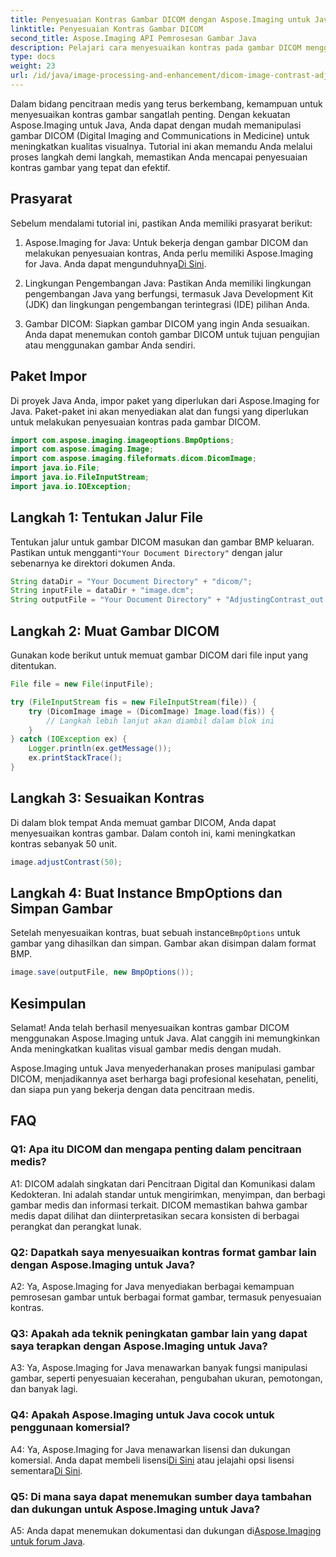 ```yaml
---
title: Penyesuaian Kontras Gambar DICOM dengan Aspose.Imaging untuk Java
linktitle: Penyesuaian Kontras Gambar DICOM
second_title: Aspose.Imaging API Pemrosesan Gambar Java
description: Pelajari cara menyesuaikan kontras pada gambar DICOM menggunakan Aspose.Imaging untuk Java. Tingkatkan kualitas visual gambar medis dengan mudah.
type: docs
weight: 23
url: /id/java/image-processing-and-enhancement/dicom-image-contrast-adjustment/
---
```

Dalam bidang pencitraan medis yang terus berkembang, kemampuan untuk menyesuaikan kontras gambar sangatlah penting. Dengan kekuatan Aspose.Imaging untuk Java, Anda dapat dengan mudah memanipulasi gambar DICOM (Digital Imaging and Communications in Medicine) untuk meningkatkan kualitas visualnya. Tutorial ini akan memandu Anda melalui proses langkah demi langkah, memastikan Anda mencapai penyesuaian kontras gambar yang tepat dan efektif.

## Prasyarat

Sebelum mendalami tutorial ini, pastikan Anda memiliki prasyarat berikut:

1.  Aspose.Imaging for Java: Untuk bekerja dengan gambar DICOM dan melakukan penyesuaian kontras, Anda perlu memiliki Aspose.Imaging for Java. Anda dapat mengunduhnya[Di Sini](https://releases.aspose.com/imaging/java/).

2. Lingkungan Pengembangan Java: Pastikan Anda memiliki lingkungan pengembangan Java yang berfungsi, termasuk Java Development Kit (JDK) dan lingkungan pengembangan terintegrasi (IDE) pilihan Anda.

3. Gambar DICOM: Siapkan gambar DICOM yang ingin Anda sesuaikan. Anda dapat menemukan contoh gambar DICOM untuk tujuan pengujian atau menggunakan gambar Anda sendiri.

## Paket Impor

Di proyek Java Anda, impor paket yang diperlukan dari Aspose.Imaging for Java. Paket-paket ini akan menyediakan alat dan fungsi yang diperlukan untuk melakukan penyesuaian kontras pada gambar DICOM.

```java
import com.aspose.imaging.imageoptions.BmpOptions;
import com.aspose.imaging.Image;
import com.aspose.imaging.fileformats.dicom.DicomImage;
import java.io.File;
import java.io.FileInputStream;
import java.io.IOException;
```

## Langkah 1: Tentukan Jalur File

 Tentukan jalur untuk gambar DICOM masukan dan gambar BMP keluaran. Pastikan untuk mengganti`"Your Document Directory"` dengan jalur sebenarnya ke direktori dokumen Anda.

```java
String dataDir = "Your Document Directory" + "dicom/";
String inputFile = dataDir + "image.dcm";
String outputFile = "Your Document Directory" + "AdjustingContrast_out.bmp";
```

## Langkah 2: Muat Gambar DICOM

Gunakan kode berikut untuk memuat gambar DICOM dari file input yang ditentukan.

```java
File file = new File(inputFile);

try (FileInputStream fis = new FileInputStream(file)) {
    try (DicomImage image = (DicomImage) Image.load(fis)) {
        // Langkah lebih lanjut akan diambil dalam blok ini
    }
} catch (IOException ex) {
    Logger.println(ex.getMessage());
    ex.printStackTrace();
}
```

## Langkah 3: Sesuaikan Kontras

Di dalam blok tempat Anda memuat gambar DICOM, Anda dapat menyesuaikan kontras gambar. Dalam contoh ini, kami meningkatkan kontras sebanyak 50 unit.

```java
image.adjustContrast(50);
```

## Langkah 4: Buat Instance BmpOptions dan Simpan Gambar

 Setelah menyesuaikan kontras, buat sebuah instance`BmpOptions` untuk gambar yang dihasilkan dan simpan. Gambar akan disimpan dalam format BMP.

```java
image.save(outputFile, new BmpOptions());
```

## Kesimpulan

Selamat! Anda telah berhasil menyesuaikan kontras gambar DICOM menggunakan Aspose.Imaging untuk Java. Alat canggih ini memungkinkan Anda meningkatkan kualitas visual gambar medis dengan mudah.

Aspose.Imaging untuk Java menyederhanakan proses manipulasi gambar DICOM, menjadikannya aset berharga bagi profesional kesehatan, peneliti, dan siapa pun yang bekerja dengan data pencitraan medis.

## FAQ

### Q1: Apa itu DICOM dan mengapa penting dalam pencitraan medis?

A1: DICOM adalah singkatan dari Pencitraan Digital dan Komunikasi dalam Kedokteran. Ini adalah standar untuk mengirimkan, menyimpan, dan berbagi gambar medis dan informasi terkait. DICOM memastikan bahwa gambar medis dapat dilihat dan diinterpretasikan secara konsisten di berbagai perangkat dan perangkat lunak.

### Q2: Dapatkah saya menyesuaikan kontras format gambar lain dengan Aspose.Imaging untuk Java?

A2: Ya, Aspose.Imaging for Java menyediakan berbagai kemampuan pemrosesan gambar untuk berbagai format gambar, termasuk penyesuaian kontras.

### Q3: Apakah ada teknik peningkatan gambar lain yang dapat saya terapkan dengan Aspose.Imaging untuk Java?

A3: Ya, Aspose.Imaging for Java menawarkan banyak fungsi manipulasi gambar, seperti penyesuaian kecerahan, pengubahan ukuran, pemotongan, dan banyak lagi.

### Q4: Apakah Aspose.Imaging untuk Java cocok untuk penggunaan komersial?

 A4: Ya, Aspose.Imaging for Java menawarkan lisensi dan dukungan komersial. Anda dapat membeli lisensi[Di Sini](https://purchase.aspose.com/buy) atau jelajahi opsi lisensi sementara[Di Sini](https://purchase.aspose.com/temporary-license/).

### Q5: Di mana saya dapat menemukan sumber daya tambahan dan dukungan untuk Aspose.Imaging untuk Java?

 A5: Anda dapat menemukan dokumentasi dan dukungan di[Aspose.Imaging untuk forum Java](https://forum.aspose.com/).